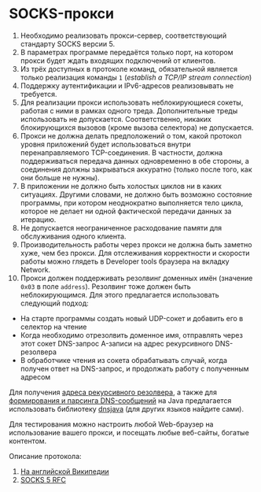 SOCKS-прокси
============

1.  Необходимо реализовать прокси-сервер, соответствующий стандарту SOCKS версии 5.
2.  В параметрах программе передаётся только порт, на котором прокси будет ждать входящих подключений от клиентов.
3.  Из трёх доступных в протоколе команд, обязательной является только реализация команды `1` (_establish a TCP/IP stream connection_)
4.  Поддержку аутентификации и IPv6-адресов реализовывать не требуется.
5.  Для реализации прокси использовать неблокирующиеся сокеты, работая с ними в рамках одного треда. Дополнительные треды использовать не допускается. Соответственно, никаких блокирующихся вызовов (кроме вызова селектора) не допускается.
6.  Прокси не должна делать предположений о том, какой протокол уровня приложений будет использоваться внутри перенаправляемого TCP-соединения. В частности, должна поддерживаться передача данных одновременно в обе стороны, а соединения должны закрываться аккуратно (только после того, как они больше не нужны).
7.  В приложении не должно быть холостых циклов ни в каких ситуациях. Другими словами, не должно быть возможно состояние программы, при котором неоднократно выполняется тело цикла, которое не делает ни одной фактической передачи данных за итерацию.
8.  Не допускается неограниченное расходование памяти для обслуживания одного клиента.
9.  Производительность работы через прокси не должна быть заметно хуже, чем без прокси. Для отслеживания корректности и скорости работы можно глядеть в Developer tools браузера на вкладку Network.
10.  Прокси должен поддерживать резолвинг доменных имён (значение `0x03` в поле `address`). Резолвинг тоже должен быть неблокирующимся. Для этого предлагается использовать следующий подход:

*   На старте программы создать новый UDP-сокет и добавить его в селектор на чтение
*   Когда необходимо отрезолвить доменное имя, отправлять через этот сокет DNS-запрос A-записи на адрес рекурсивного DNS-резолвера
*   В обработчике чтения из сокета обрабатывать случай, когда получен ответ на DNS-запрос, и продолжать работу с полученным адресом

Для получения [адреса рекурсивного резолвера](https://stackoverflow.com/a/51844866/501399), а также для [формирования и парсинга DNS-сообщений](https://javadoc.io/doc/dnsjava/dnsjava/latest/org/xbill/DNS/Message.html) на Java предлагается использовать библиотеку [dnsjava](http://www.dnsjava.org/) (для других языков найдите сами).

Для тестирования можно настроить любой Web-браузер на использование вашего прокси, и посещать любые веб-сайты, богатые контентом.



Описание протокола:

1.  [На английской Википедии](https://en.wikipedia.org/wiki/SOCKS)
2.  [SOCKS 5 RFC](https://www.ietf.org/rfc/rfc1928.txt)